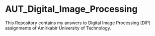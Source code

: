 # AUT_Digital_Image_Processing
This Repository contains my answers to Digital Image Processing (DIP) assignments of Amirkabir University of Technology.
